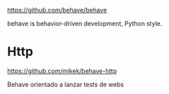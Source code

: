 https://github.com/behave/behave

behave is behavior-driven development, Python style.


# Http
https://github.com/mikek/behave-http

Behave orientado a lanzar tests de webs
